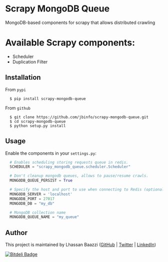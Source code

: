 # Scrapy MongoDB Queue
MongoDB-based components for scrapy that allows distributed crawling

# Available Scrapy components:
* Scheduler
* Duplication Filter

Installation
------------

From `pypi`
```shell
  $ pip install scrapy-mongodb-queue
```

From `github`
```shell
  $ git clone https://github.com/jbinfo/scrapy-mongodb-queue.git
  $ cd scrapy-mongodb-queue
  $ python setup.py install
```

Usage
-----

Enable the components in your `settings.py`:

```python
  # Enables scheduling storing requests queue in redis.
  SCHEDULER = "scrapy_mongodb_queue.scheduler.Scheduler"

  # Don't cleanup mongodb queues, allows to pause/resume crawls.
  MONGODB_QUEUE_PERSIST = True

  # Specify the host and port to use when connecting to Redis (optional).
  MONGODB_SERVER = 'localhost'
  MONGODB_PORT = 27017
  MONGODB_DB = "my_db"

  # MongoDB collection name
  MONGODB_QUEUE_NAME = "my_queue"
```

Author
------

This project is maintained by Lhassan Baazzi ([GitHub](https://github.com/jbinfo) | [Twitter](https://twitter.com/baazzilhassan) | [LinkedIn](https://ma.linkedin.com/pub/lhassan-baazzi/49/606/a70))


[![Bitdeli Badge](https://d2weczhvl823v0.cloudfront.net/jbinfo/scrapy-mongodb-queue/trend.png)](https://bitdeli.com/free "Bitdeli Badge")

